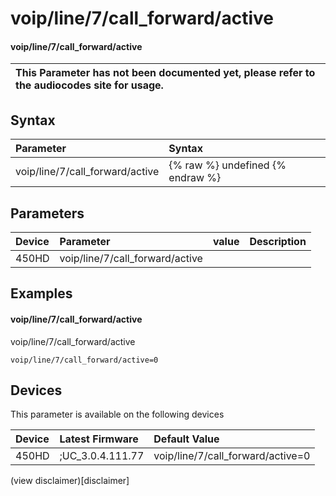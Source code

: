 ﻿---
description: voip/line/7/call_forward/active
search:
    keywords: ['voip','line','7','call_forward','active']
---

# voip/line/7/call_forward/active

#### voip/line/7/call_forward/active


| This Parameter has not been documented yet, please refer to the audiocodes site for usage.  |
| :--- |

## Syntax
| Parameter | Syntax |
| :--- | :--- |
|voip/line/7/call_forward/active | {% raw %} undefined {% endraw %} |

## Parameters
|Device|Parameter|value|Description|
|:---|:---|:---|:---|
| 450HD | voip/line/7/call_forward/active |  |  |

## Examples
#### voip/line/7/call_forward/active

voip/line/7/call_forward/active

```
voip/line/7/call_forward/active=0
```

## Devices
This parameter is available on the following devices

| Device | Latest Firmware | Default Value |
|:---|:---|:---|
| 450HD | ;UC_3.0.4.111.77 | voip/line/7/call_forward/active=0 

(view disclaimer)[disclaimer]
